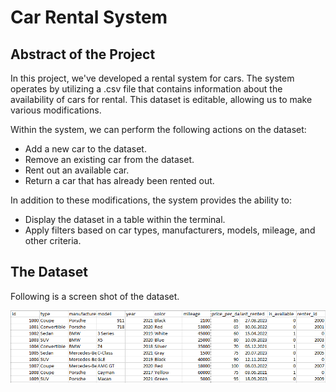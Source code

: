 # Car Rental System

## Abstract of the Project
In this project, we've developed a rental system for cars. The system operates by utilizing a .csv file that contains information about the availability of cars for rental. This dataset is editable, allowing us to make various modifications.

Within the system, we can perform the following actions on the dataset:

- Add a new car to the dataset.
- Remove an existing car from the dataset.
- Rent out an available car.
- Return a car that has already been rented out.

In addition to these modifications, the system provides the ability to:

- Display the dataset in a table within the terminal.
- Apply filters based on car types, manufacturers, models, mileage, and other criteria.

## The Dataset
Following is a screen shot of the dataset.
<p float="center">
  <img src="readme_images/Table.PNG" width="600" />
</p>

